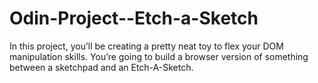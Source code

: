 # Odin-Project--Etch-a-Sketch
 In this project, you’ll be creating a pretty neat toy to flex your DOM manipulation skills. You’re going to build a browser version of something between a sketchpad and an Etch-A-Sketch.
